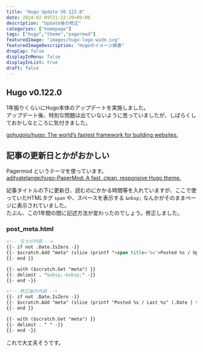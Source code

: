 ```yaml
---
title: "Hugo Update V0.122.0"
date: 2024-02-09T21:22:29+09:00
description: "Update後の修正"
categories: ["homepage"]
tags: ["hugo","theme","pagermod"]
featuredImage: "images/hugo-logo-wide.svg"
featuredImageDescription: "Hugoのイメージ画像"
dropCap: false
displayInMenu: false
displayInList: true
draft: false
---
```

## Hugo v0.122.0

1年振りくらいにHugo本体のアップデートを実施しました。  
アップデート後、特別な問題は出ていないように思っていましたが、しばらくしておかしなところに気付きました。  

[gohugoio/hugo: The world’s fastest framework for building websites.](https://github.com/gohugoio/hugo)  

## 記事の更新日とかがおかしい

Pagermod というテーマを使っています。  
[adityatelange/hugo-PaperMod: A fast, clean, responsive Hugo theme.](https://github.com/adityatelange/hugo-PaperMod/)  

記事タイトルの下に更新日、読むのにかかる時間等を入れていますが、ここで使っていたHTMLタグ `span` や、スペースを表示する `&nbsp;` なんかがそのままページに表示されていました。  
たぶん、この1年間の間に記述方法が変わったのでしょう。修正しました。  

### post_meta.html

```html
<!-- 元々の内容 -->
{{- if not .Date.IsZero -}}
{{- $scratch.Add "meta" (slice (printf "<span title='%s'>Posted %s / Updated %s</span>" (.Date) (.Date | time.Format (default "2006-01-02" site.Params.DateFormat)) (.Lastmod.Format (default "2006-01-02")))) }}
{{- end }}

{{- with ($scratch.Get "meta") }}
{{- delimit . "&nbsp;·&nbsp;" -}}
{{- end -}}
```

```html
<!-- 修正後の内容 -->
{{- if not .Date.IsZero -}}
{{- $scratch.Add "meta" (slice (printf "Posted %s / Last %s" (.Date | time.Format (default "2006-01-02")) (.Lastmod.Format (default "2006-01-02")))) }}
{{- end }}

{{- with ($scratch.Get "meta") }}
{{- delimit . " " -}}
{{- end -}}
```

これで大丈夫そうです。  
